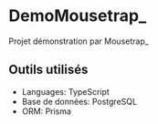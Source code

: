 # DemoMousetrap_
Projet démonstration par Mousetrap_

## Outils utilisés
- Languages: TypeScript
- Base de données: PostgreSQL
- ORM: Prisma
